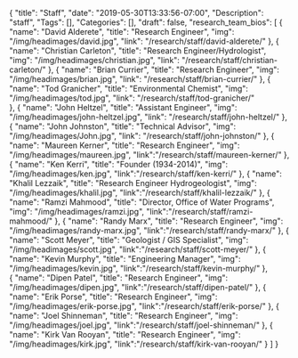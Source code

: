 {
	"title": "Staff",
	"date": "2019-05-30T13:33:56-07:00",
	"Description": "staff",
	"Tags": [],
	"Categories": [],
	"draft": false,
	"research_team_bios": [
	{
		"name": "David Alderete",
		"title": "Research Engineer",
		"img": "/img/headimages/david.jpg",
        "link": "/research/staff/david-alderete/"
	},
	{
		"name": "Christian Carleton",
		"title": "Research Engineer/Hydrologist",
		"img": "/img/headimages/christian.jpg",
        "link": "/research/staff/christian-carleton/" 
	},
	{
		"name": "Brian Currier",
		"title": "Research Engineer",
		"img": "/img/headimages/brian.jpg",
        "link": "/research/staff/brian-currier/"
	},
	{
		"name": "Tod Granicher",
		"title": "Environmental Chemist",
		"img": "/img/headimages/tod.jpg",
		"link": "/research/staff/tod-granicher/"	
	},
	{
		"name": "John Heltzel",
		"title": "Assistant Engineer",
		"img": "/img/headimages/john-heltzel.jpg",
        "link": "/research/staff/john-heltzel/"	
	},
	{
		"name": "John Johnston",
		"title": "Technical Advisor",
		"img": "/img/headimages/John.jpg",
        "link": "/research/staff/john-johnston/"
	},
	{
		"name": "Maureen Kerner",
		"title": "Research Engineer",
		"img": "/img/headimages/maureen.jpg",
        "link":"/research/staff/maureen-kerner/"
	},
	{
		"name": "Ken Kerri",
		"title": "Founder (1934-2014)",
		"img": "/img/headimages/ken.jpg",
        "link":"/research/staff/ken-kerri/"
	},
	{
		"name": "Khalil Lezzaik",
		"title": "Research Engineer Hydrogeologist",
		"img": "/img/headimages/khalil.jpg",
        "link":"/research/staff/khalil-lezzaik/"
	},
	{
		"name": "Ramzi Mahmood",
		"title": "Director, Office of Water Programs",
		"img": "/img/headimages/ramzi.jpg",
        "link":"/research/staff/ramzi-mahmood/"
	},
	{
		"name": "Randy Marx",
		"title": "Research Engineer",
		"img": "/img/headimages/randy-marx.jpg",
        "link":"/research/staff/randy-marx/"
	},
	{
		"name": "Scott Meyer",
		"title": "Geologist / GIS Specialist",
		"img": "/img/headimages/scott.jpg",
        "link":"/research/staff/scott-meyer/"
	},
	{
		"name": "Kevin Murphy",
		"title": "Engineering Manager",
		"img": "/img/headimages/kevin.jpg",
        "link":"/research/staff/kevin-murphy/"
	},	
	{
		"name": "Dipen Patel",
		"title": "Research Engineer",
		"img": "/img/headimages/dipen.jpg",
        "link":"/research/staff/dipen-patel/"
	},
	{
		"name": "Erik Porse",
		"title": "Research Engineer",
		"img": "/img/headimages/erik-porse.jpg",
        "link":"/research/staff/erik-porse/"
	},
	{
		"name": "Joel Shinneman",
		"title": "Research Engineer",
		"img": "/img/headimages/joel.jpg",
        "link":"/research/staff/joel-shinneman/"
	},
	{
		"name": "Kirk Van Rooyan",
		"title": "Research Engineer",
		"img": "/img/headimages/kirk.jpg",
        "link":"/research/staff/kirk-van-rooyan/"
	}
	]
}